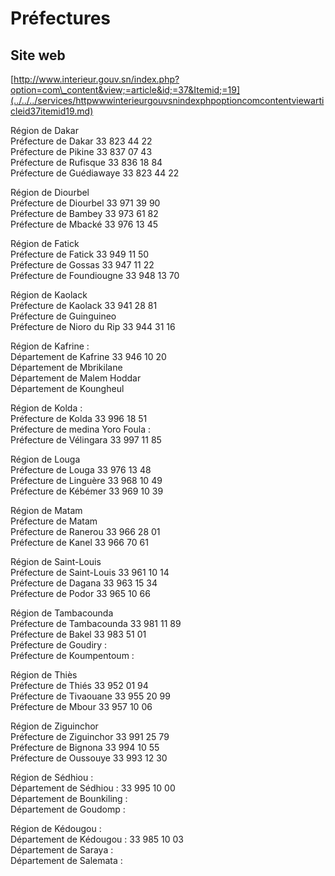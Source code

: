 # Préfectures

**Site web**
------------

[http://www.interieur.gouv.sn/index.php?option=com\_content&view;=article&id;=37&Itemid;=19](../../../services/httpwwwinterieurgouvsnindexphpoptioncomcontentviewarticleid37itemid19.md)

Région de Dakar  
Préfecture de Dakar 33 823 44 22  
Préfecture de Pikine 33 837 07 43  
Préfecture de Rufisque 33 836 18 84  
Préfecture de Guédiawaye 33 823 44 22  
  
Région de Diourbel  
Préfecture de Diourbel 33 971 39 90  
Préfecture de Bambey 33 973 61 82  
Préfecture de Mbacké 33 976 13 45  
  
Région de Fatick  
Préfecture de Fatick 33 949 11 50  
Préfecture de Gossas 33 947 11 22  
Préfecture de Foundiougne 33 948 13 70  
  
Région de Kaolack  
Préfecture de Kaolack 33 941 28 81  
Préfecture de Guinguineo  
Préfecture de Nioro du Rip 33 944 31 16  
  
Région de Kafrine :  
Département de Kafrine 33 946 10 20  
Département de Mbrikilane  
Département de Malem Hoddar  
Département de Koungheul  
  
Région de Kolda :  
Préfecture de Kolda 33 996 18 51  
Préfecture de medina Yoro Foula :  
Préfecture de Vélingara 33 997 11 85  
  
Région de Louga  
Préfecture de Louga 33 976 13 48  
Préfecture de Linguère 33 968 10 49  
Préfecture de Kébémer 33 969 10 39  
  
Région de Matam  
Préfecture de Matam  
Préfecture de Ranerou 33 966 28 01  
Préfecture de Kanel 33 966 70 61  
  
Région de Saint-Louis  
Préfecture de Saint-Louis 33 961 10 14  
Préfecture de Dagana 33 963 15 34  
Préfecture de Podor 33 965 10 66  
  
Région de Tambacounda  
Préfecture de Tambacounda 33 981 11 89  
Préfecture de Bakel 33 983 51 01  
Préfecture de Goudiry :  
Préfecture de Koumpentoum :  
  
Région de Thiès  
Préfecture de Thiés 33 952 01 94  
Préfecture de Tivaouane 33 955 20 99  
Préfecture de Mbour 33 957 10 06  
  
Région de Ziguinchor  
Préfecture de Ziguinchor 33 991 25 79  
Préfecture de Bignona 33 994 10 55  
Préfecture de Oussouye 33 993 12 30  
  
  
Région de Sédhiou :  
Département de Sédhiou : 33 995 10 00  
Département de Bounkiling :  
Département de Goudomp :  
  
Région de Kédougou :  
Département de Kédougou : 33 985 10 03  
Département de Saraya :  
Département de Salemata :